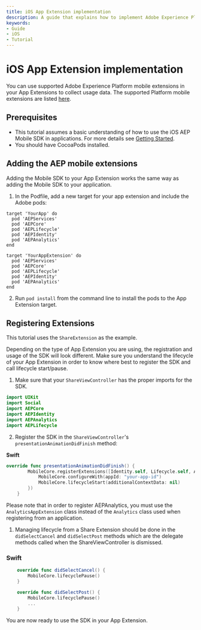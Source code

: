 ```yaml
---
title: iOS App Extension implementation
description: A guide that explains how to implement Adobe Experience Platform mobile extensions in your App Extensions on iOS.
keywords:
- Guide
- iOS
- Tutorial
---
```


# iOS App Extension implementation

You can use supported Adobe Experience Platform mobile extensions in your App Extensions to collect usage data. The supported Platform mobile extensions are listed [here](../../home/current-sdk-versions.md#ios).

## Prerequisites

* This tutorial assumes a basic understanding of how to use the iOS AEP Mobile SDK in applications. For more details see [Getting Started](../../home/getting-started/index.md).
* You should have CocoaPods installed.

## Adding the AEP mobile extensions

Adding the Mobile SDK to your App Extension works the same way as adding the Mobile SDK to your application.

1. In the Podfile, add a new target for your app extension and include the Adobe pods:

```pod
target 'YourApp' do
  pod 'AEPServices'
  pod 'AEPCore'
  pod 'AEPLifecycle'
  pod 'AEPIdentity'
  pod 'AEPAnalytics'
end

target 'YourAppExtension' do
  pod 'AEPServices'
  pod 'AEPCore'
  pod 'AEPLifecycle'
  pod 'AEPIdentity'
  pod 'AEPAnalytics'
end
```

2. Run `pod install` from the command line to install the pods to the App Extension target.

## Registering Extensions

This tutorial uses the `ShareExtension` as the example.

<InlineAlert variant="info" slots="text"/>

Depending on the type of App Extension you are using, the registration and usage of the SDK will look different. Make sure you understand the lifecycle of your App Extension in order to know where best to register the SDK and call lifecycle start/pause.

1. Make sure that your `ShareViewController` has the proper imports for the SDK.

```swift
import UIKit
import Social
import AEPCore
import AEPIdentity
import AEPAnalytics
import AEPLifecycle
```

2. Register the SDK in the `ShareViewController`'s `presentationAnimationDidFinish` method:

**Swift**

```swift
override func presentationAnimationDidFinish() {
        MobileCore.registerExtensions([Identity.self, Lifecycle.self, AnalyticsAppExtension.self], {
            MobileCore.configureWith(appId: "your-app-id")
            MobileCore.lifecycleStart(additionalContextData: nil)
        })
    }
```

<InlineAlert variant="info" slots="text"/>

Please note that in order to register AEPAnalytics, you must use the `AnalyticsAppExtension` class instead of the `Analytics` class used when registering from an application.

1. Managing lifecycle from a Share Extension should be done in the `didSelectCancel` and `didSelectPost` methods which are the delegate methods called when the ShareViewController is dismissed.

### Swift

```swift
    override func didSelectCancel() {
        MobileCore.lifecyclePause()
    }

    override func didSelectPost() {
        MobileCore.lifecyclePause()
        ...
    }
```

You are now ready to use the SDK in your App Extension.
